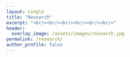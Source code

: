 ```yaml
---
layout: single
title: "Research"
excerpt: "<br/><br/><br/><br/><br/><br/>"
header:
  overlay_image: /assets/images/research.jpg
permalink: /research/
author_profile: false
---
```

